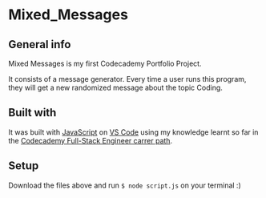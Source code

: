 # Mixed_Messages

## General info
Mixed Messages is my first Codecademy Portfolio Project.

It consists of a message generator. Every time a user runs this program, they will get a new randomized message about the topic Coding.

## Built with
It was built with [JavaScript](https://www.javascript.com/) on [VS Code](https://code.visualstudio.com/) using my knowledge learnt so far in the [Codecademy Full-Stack Engineer carrer path](https://www.codecademy.com/learn/paths/full-stack-engineer-career-path).

## Setup
Download the files above and run `$ node script.js` on your terminal :)